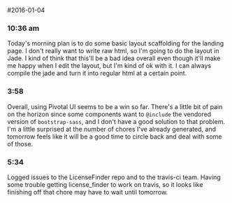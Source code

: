 #2016-01-04

### 10:36 am

Today's morning plan is to do some basic layout scaffolding for the landing page. I don't really want to write raw html, so I'm going to do the layout in Jade. I kind of think that this'll be a bad idea overall even though it'll make me happy when I edit the layout, but I'm kind of ok with it. I can always compile the jade and turn it into regular html at a certain point.


### 3:58
Overall, using Pivotal UI seems to be a win so far. There's a little bit of pain on the horizon since some components want to `@include` the vendored version of `bootstrap-sass`, and I don't have a good solution to that problem. I'm a little surprised at the number of chores I've already generated, and tomorrow feels like it will be a good time to circle back and deal with some of those.


### 5:34
Logged issues to the LicenseFinder repo and to the travis-ci team. Having some trouble getting license_finder to work on travis, so it looks like finishing off that chore may have to wait until tomorrow.